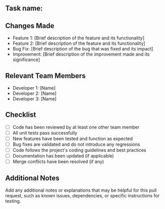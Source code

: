 ## Task name:

## Changes Made

- Feature 1: [Brief description of the feature and its functionality]
- Feature 2: [Brief description of the feature and its functionality]
- Bug Fix: [Brief description of the bug that was fixed and its impact]
- Improvement: [Brief description of the improvement made and its significance]

## Relevant Team Members

- Developer 1: [Name]
- Developer 2: [Name]
- Developer 3: [Name]

## Checklist

- [ ] Code has been reviewed by at least one other team member
- [ ] All unit tests pass successfully
- [ ] New features have been tested and function as expected
- [ ] Bug fixes are validated and do not introduce any regressions
- [ ] Code follows the project's coding guidelines and best practices
- [ ] Documentation has been updated (if applicable)
- [ ] Merge conflicts have been resolved (if any)

## Additional Notes

Add any additional notes or explanations that may be helpful for this pull request, such as known issues, dependencies, or specific instructions for testing.
